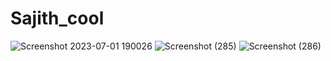 # Sajith_cool

![Screenshot 2023-07-01 190026](https://github.com/coolmrcool/Sajith_cool/assets/121724836/75908890-5062-4a23-bbd1-ca20d957a1c7)
![Screenshot (285)](https://github.com/coolmrcool/Sajith_cool/assets/121724836/8ddf2f39-e926-4c46-9bf4-87a2d4944c64)
![Screenshot (286)](https://github.com/coolmrcool/Sajith_cool/assets/121724836/d6a447d1-0d75-41f6-a3e4-da4218183730)
